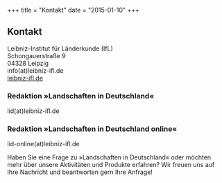 +++
title = "Kontakt"
date = "2015-01-10"
+++

## Kontakt

Leibniz-Institut für Länderkunde (IfL)<br/>
Schongauerstraße 9<br/>
04328 Leipzig<br/>
info(at)leibniz-ifl.de<br/>
[leibniz-ifl.de](https://leibniz-ifl.de/)<br/>

### Redaktion »Landschaften in Deutschland«

lid(at)leibniz-ifl.de<br/>

### Redaktion »Landschaften in Deutschland online«

lid-online(at)leibniz-ifl.de

Haben Sie eine Frage zu »Landschaften in Deutschland« oder möchten mehr über unsere Aktivitäten und Produkte erfahren? Wir freuen uns auf Ihre Nachricht und beantworten gern Ihre Anfrage!

